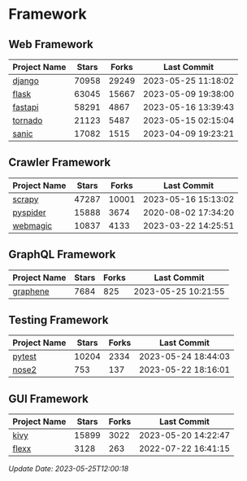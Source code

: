 # Framework

## Web Framework
| Project Name | Stars | Forks | Last Commit |
| ------------ | ----- | ----- | ----------- |
| [django](https://github.com/django/django) | 70958 | 29249 | 2023-05-25 11:18:02 |
| [flask](https://github.com/pallets/flask) | 63045 | 15667 | 2023-05-09 19:38:00 |
| [fastapi](https://github.com/tiangolo/fastapi) | 58291 | 4867 | 2023-05-16 13:39:43 |
| [tornado](https://github.com/tornadoweb/tornado) | 21123 | 5487 | 2023-05-15 02:15:04 |
| [sanic](https://github.com/sanic-org/sanic) | 17082 | 1515 | 2023-04-09 19:23:21 |

## Crawler Framework
| Project Name | Stars | Forks | Last Commit |
| ------------ | ----- | ----- | ----------- |
| [scrapy](https://github.com/scrapy/scrapy) | 47287 | 10001 | 2023-05-16 15:13:02 |
| [pyspider](https://github.com/binux/pyspider) | 15888 | 3674 | 2020-08-02 17:34:20 |
| [webmagic](https://github.com/code4craft/webmagic) | 10837 | 4133 | 2023-03-22 14:25:51 |

## GraphQL Framework
| Project Name | Stars | Forks | Last Commit |
| ------------ | ----- | ----- | ----------- |
| [graphene](https://github.com/graphql-python/graphene) | 7684 | 825 | 2023-05-25 10:21:55 |

## Testing Framework
| Project Name | Stars | Forks | Last Commit |
| ------------ | ----- | ----- | ----------- |
| [pytest](https://github.com/pytest-dev/pytest) | 10204 | 2334 | 2023-05-24 18:44:03 |
| [nose2](https://github.com/nose-devs/nose2) | 753 | 137 | 2023-05-22 18:16:01 |

## GUI Framework
| Project Name | Stars | Forks | Last Commit |
| ------------ | ----- | ----- | ----------- |
| [kivy](https://github.com/kivy/kivy) | 15899 | 3022 | 2023-05-20 14:22:47 |
| [flexx](https://github.com/flexxui/flexx) | 3128 | 263 | 2022-07-22 16:41:15 |

*Update Date: 2023-05-25T12:00:18*